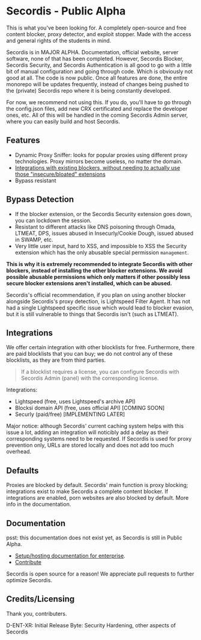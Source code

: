 # Secordis - Public Alpha

This is what you've been looking for. A completely open-source and free content blocker, proxy detector, and exploit stopper. Made with the access and general rights of the students in mind.

Secordis is in MAJOR ALPHA. Documentation, official website, server software, none of that has been completed. However, Secordis Blocker, Secordis Security, and Secordis Authentication is all good to go with a little bit of manual configuration and going through code. Which is obviously not good at all. The code is now public. Once all features are done, the entire monorepo will be updates frequently, instead of changes being pushed to the (private) Secordis repo where it is being constantly developed.

For now, we recommend not using this. If you do, you'll have to go through the config.json files, add new CRX certificated and replace the developer ones, etc. All of this will be handled in the coming Secordis Admin server, where you can easily build and host Secordis.

## Features

- Dynamic Proxy Sniffer: looks for popular proxies using different proxy technologies. Proxy mirrors become useless, no matter the domain.
- [Integrations with existing blockers, without needing to actually use those "insecure/bloated" extensions](#integrations)
- Bypass resistant

## Bypass Detection

- If the blocker extension, or the Secordis Security extension goes down, you can lockdown the session.
- Resistant to different attacks like DNS poisoning through Omada, LTMEAT, DPS, issues abused in Insecurly/Cookie Dough, issued abused in SWAMP, etc.
- Very little user input, hard to XSS, and impossible to XSS the Security extension which has the only abusable special permission `management`.

**This is why it is extremely recommended to integrate Secordis with other blockers, instead of installing the other blocker extensions. We avoid possible abusable permissions which only matters if other possibly less secure blocker extensions aren't installed, which can be abused.**

Secordis's official recommendation, if you plan on using another blocker alongside Secordis's proxy detection, is Lightspeed Filter Agent. It has not had a single Lightspeed specific issue which would lead to blocker evasion, but it is still vulnerable to things that Secordis isn't (such as LTMEAT).

## Integrations

We offer certain integration with other blocklists for free. Furthermore, there are paid blocklists that you can buy; we do not control any of these blocklists, as they are from third parties.

> If a blocklist requires a license, you can configure Secordis with Secordis Admin (panel) with the corresponding license.

Integrations:

- Lightspeed (free, uses Lightspeed's archive API)
- Blocksi domain API (free, uses official API) [COMING SOON]
- Securly (paid/free) [IMPLEMENTING LATER]

Major notice: although Secordis' current caching system helps with this issue a lot, adding an integration will noticibly add a delay as their corresponding systems need to be requested. If Secordis is used for proxy prevention only, URLs are stored locally and does not add too much overhead.

## Defaults

Proxies are blocked by default. Secordis' main function is proxy blocking; integrations exist to make Secordis a complete content blocker. If integrations are enabled, porn websites are also blocked by default. More info in the documentation.

## Documentation

psst: this documentation does not exist yet, as Secordis is still in Public Alpha. 

- [Setup/hosting documentation for enterprise](setup.md).
- [Contribute](contribute.md)

Secordis is open source for a reason! We appreciate pull requests to further optimize Secordis.

## Credits/Licensing

Thank you, contributers.

D-ENT-XR: Initial Release
Byte: Security Hardening, other aspects of Secordis